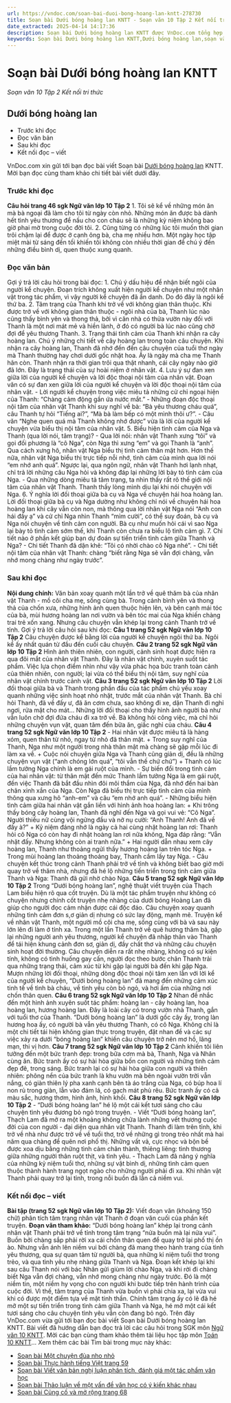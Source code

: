 ```yaml
---
url: https://vndoc.com/soan-bai-duoi-bong-hoang-lan-kntt-278730
title: Soạn bài Dưới bóng hoàng lan KNTT - Soạn văn 10 Tập 2 Kết nối tri thức - VnDoc.com
date_extracted: 2025-04-14 14:17:36
description: Soạn bài Dưới bóng hoàng lan KNTT được VnDoc.com tổng hợp và xin gửi tới bạn đọc cùng tham khảo.
keywords: Soạn bài Dưới bóng hoàng lan KNTT,Dưới bóng hoàng lan,soạn văn Dưới bóng hoàng lan,soạn Dưới bóng hoàng lan,ngữ văn 10 KNTT,soạn văn 10,văn 10
---
```


# Soạn bài Dưới bóng hoàng lan KNTT
 _Soạn văn 10 Tập 2 Kết nối tri thức_
## Dưới bóng hoàng lan
  * Trước khi đọc
  * Đọc văn bản
  * Sau khi đọc
  * Kết nối đọc – viết

VnDoc.com xin gửi tới bạn đọc bài viết Soạn bài [Dưới bóng hoàng lan](<https://vndoc.com/soan-bai-duoi-bong-hoang-lan-kntt-278730>) KNTT. Mời bạn đọc cùng tham khảo chi tiết bài viết dưới đây.
### Trước khi đọc
**Câu hỏi trang 46 sgk Ngữ văn lớp 10 Tập 2**
1\. Tôi sẽ kể về những món ăn mà bà ngoại đã làm cho tôi từ ngày còn nhỏ. Những món ăn được bà dành hết tình yêu thương để nấu cho con cháu sẽ là những kỷ niệm không bao giờ phai mờ trong cuộc đời tôi.
2\. Cũng từng có những lúc tôi muốn thời gian trôi chậm lại để được ở cạnh ông bà, cha mẹ nhiều hơn. Một ngày học tập miệt mài từ sáng đến tối khiến tôi không còn nhiều thời gian để chú ý đến những điều bình dị, quen thuộc xung quanh.
### Đọc văn bản
Gợi ý trả lời câu hỏi trong bài đọc:
1\. Chú ý dấu hiệu để nhận biết ngôi của người kể chuyện.
Đoạn trích không xuất hiện người kể chuyện như một nhân vật trong tác phẩm, vì vậy người kể chuyện đã ẩn danh. Do đó đây là ngôi kể thứ ba.
2\. Tâm trạng của Thanh khi trở về với không gian thân thuộc.
Khi được trở về với không gian thân thuộc - ngôi nhà của bà, Thanh lúc nào cũng thấy bình yên và thong thả, bởi vì căn nhà có thửa vườn này đối với Thanh là một nơi mát mẻ và hiền lành, ở đó có người bà lúc nào cũng chờ đợi để yêu thương Thanh.
3\. Trạng thái tình cảm của Thanh khi nhận ra cây hoàng lan. Chú ý những chi tiết về cây hoàng lan trong toàn câu chuyện.
Khi nhận ra cây hoàng lan, Thanh đã nhớ đến đến câu chuyện của tuổi thơ ngày mà Thanh thường hay chơi dưới gốc nhặt hoa. Ấy là ngày mà cha mẹ Thanh hãn còn. Thanh nhận ra thời gian trôi qua thật nhanh, cái cây ngày nào giờ đã lớn.
Đây là trạng thái của sự hoài niệm ở nhân vật.
4\. Lưu ý sự đan xen giữa lời của người kể chuyện và lời độc thoại nội tâm của nhân vật.
Đoạn văn có sự đan xen giữa lời của người kể chuyện và lời độc thoại nội tâm của nhân vật.
\- Lời người kể chuyện trong việc miêu tả những cử chỉ ngoại hiện của Thanh: “Chàng cảm động gần ứa nước mắt.”
\- Những đoạn độc thoại nội tâm của nhân vật Thanh khi suy nghĩ về bà: “Bà yêu thương cháu quá”, câu Thanh tự hỏi “Tiếng ai?”, “Mà bà làm bếp có một mình thôi ư?”.
\- Câu văn “Nghe quen quá mà Thanh không nhớ được” vừa là lời của người kể chuyện vừa biểu thị nội tâm của nhân vật.
5\. Biểu hiện tình cảm của Nga và Thanh \(qua lời nói, tâm trạng\)?
\- Qua lời nói: nhân vật Thanh xưng “tôi” và gọi đối phương là “cô Nga”, còn Nga thì xưng “em” và gọi Thanh là “anh”. Qua cách xưng hô, nhân vật Nga biểu thị tình cảm thân mật hơn. Hơn thế nữa, nhân vật Nga biểu thị trực tiếp nỗi nhớ, tình cảm của mình qua lời nói “em nhớ anh quá”. Ngược lại, qua ngôn ngữ, nhân vật Thanh hơi lạnh nhạt, chỉ trả lời những câu Nga hỏi và không đáp lại những lời bày tỏ tình cảm của Nga.
\- Qua những dòng miêu tả tâm trạng, ta nhìn thấy rất rõ thế giới nội tâm của nhân vật Thanh. Thanh thấy lòng mình dịu lại khi nói chuyện với Nga.
6\. Ý nghĩa lời đối thoại giữa bà cụ và Nga về chuyện hái hoa hoàng lan.
Lời đối thoại giữa bà cụ và Nga dường như không chỉ nói về chuyện hái hoa hoàng lan khi cây vẫn còn non, mà thông qua lời nhân vật Nga nói “Anh con hái đấy ạ” và cử chỉ Nga nhìn Thanh “mỉm cười”, có thể suy đoán, bà cụ và Nga nói chuyện về tình cảm con người. Bà cụ như muốn hỏi cái vì sao Nga lại bày tỏ tình cảm sớm thế, khi Thanh còn chưa ra biểu lộ tình cảm gì.
7\. Chi tiết nào ở phần kết giúp bạn dự đoán sự tiến triển tình cảm giữa Thanh và Nga?
\- Chi tiết Thanh đã dặn khẽ: “Tôi có nhời chào cô Nga nhé”.
\- Chi tiết nội tâm của nhân vật Thanh: chàng “biết rằng Nga sẽ vẫn đợi chàng, vẫn nhớ mong chàng như ngày trước”.
### Sau khi đọc
**Nội dung chính:**
Văn bản xoay quanh một lần trở về quê thăm bà của nhân vật Thanh - mồ côi cha mẹ, sống cùng bà. Trong cảnh bình yên và thong thả của chốn xưa, những hình ảnh quen thuộc hiện lên, và bên cạnh mái tóc của bà, mùi hương hoàng lan nơi vườn và bên tóc mai của Nga khiến chàng trai trẻ xốn xang. Nhưng câu chuyện vẫn khép lại trong cảnh Thanh trở về tỉnh.
Gợi ý trả lời câu hỏi sau khi đọc:
**Câu 1 trang 52 sgk Ngữ văn lớp 10 Tập 2**
Câu chuyện được kể bằng lời của người kể chuyện ngôi thứ ba. Ngôi kể ấy nhất quán từ đầu đến cuối câu chuyện.
**Câu 2 trang 52 sgk Ngữ văn lớp 10 Tập 2**
Hình ảnh thiên nhiên, con người, cảnh sinh hoạt được hiện ra qua đôi mắt của nhân vật Thanh. Đây là nhân vật chính, xuyên suốt tác phẩm. Việc lựa chọn điểm nhìn như vậy vừa phác họa bức tranh toàn cảnh của thiên nhiên, con người; lại vừa có thể biểu thị nội tâm, suy nghĩ của nhân vật chính trước cảnh vật.
**Câu 3 trang 52 sgk Ngữ văn lớp 10 Tập 2**
Lời đối thoại giữa bà và Thanh trong phần đầu của tác phẩm chủ yếu xoay quanh những việc sinh hoạt nhỏ nhặt, trước mắt của nhân vật Thanh. Bà chỉ hỏi Thanh, đã về đấy ư, đã ăn cơm chưa, sao không đi xe, dặn Thanh đi nghỉ ngơi, rửa mặt cho mát…
Những lời đối thoại cho thấy hình ảnh người bà như vẫn luôn chờ đợi đứa cháu đi xa trở về. Bà không hỏi công việc, mà chỉ hỏi những chuyện vụn vặt, quan tâm đến bữa ăn, giấc nghỉ của cháu.
**Câu 4 trang 52 sgk Ngữ văn lớp 10 Tập 2**
\- Hai nhân vật được miêu tả là hàng xóm, quen thân từ nhỏ, ngay từ nhỏ đã thân mật.
\+ Trong suy nghĩ của Thanh, Nga như một người trong nhà thân mật mà chàng sẽ gặp mỗi lúc đi làm xa về.
\+ Cuộc nói chuyện giữa Nga và Thanh cũng giản dị, đều là những chuyện vụn vặt \(“anh chóng lớn quá”, “tôi vẫn thế chứ chứ”\)
\+ Thanh có lúc lầm tưởng Nga chính là em gái ruột của mình.
\- Sự biến đổi trong tình cảm của hai nhân vật: từ thân mật đến mức Thanh lầm tưởng Nga là em gái ruột, đến việc Thanh đã bắt đầu nhìn đôi môi thắm của Nga, đã nhớ đến hai bàn chân xinh xắn của Nga. Còn Nga đã biểu thị trực tiếp tình cảm của mình thông qua xưng hô “anh-em” và câu “em nhớ anh quá”.
\- Những biểu hiện tình cảm giữa hai nhân vật gắn liền với hình ảnh hoa hoàng lan:
\+ Khi trông thấy bóng cây hoàng lan, Thanh đã nghĩ đến Nga và gọi vui vẻ: “Cô Nga”. Người thiếu nữ cùng vội ngửng đầu và nở nụ cười: “Anh Thanh\! Anh đã về đấy à?”
\+ Kỷ niệm đáng nhớ là ngày cả hai cùng nhặt hoàng lan rơi: Thanh hỏi cô Nga có còn hay đi nhặt hoàng lan rơi nữa không, Nga đáp rằng: “Vẫn nhặt đấy. Nhưng không còn ai tranh nữa.”
\+ Hai người dẫn nhau xem cây hoàng lan, Thanh như thoảng ngửi thấy hương hoàng lan trên tóc Nga.
\+ Trong mùi hoàng lan thoảng thoảng bay, Thanh cầm lấy tay Nga.
\- Câu chuyện kết thúc trong cảnh Thanh phải trở về tỉnh và không biết bao giờ mới quay trở về thăm nhà, nhưng đã hé lộ những tiến triển trong tình cảm giữa Thanh và Nga: Thanh đã gửi nhờ chào Nga.
**Câu 5 trang 52 sgk Ngữ văn lớp 10 Tập 2**
Trong “Dưới bóng hoàng lan”, nghệ thuật viết truyện của Thạch Lam biểu hiện rõ qua cốt truyện.
Dù là một tác phẩm truyện như không có chuyện nhưng chính cốt truyện nhẹ nhàng của dưới bóng Hoàng Lan đã giúp cho người đọc cảm nhận được cái độc đáo. Câu chuyện xoay quanh những tình cảm đơn s,ơ giản dị nhưng có sức lay động, mạnh mẽ. Truyện kể về nhân vật Thanh, một người mồ côi cha mẹ, sống cùng với bà và sau này lớn lên đi làm ở tỉnh xa. Trong một lần Thanh trở về quê hương thăm bà, gặp lại những người anh yêu thương, người kể chuyện đã nhập thân vào Thanh để tái hiện khung cảnh đơn sơ, giản dị, đầy chất thơ và những câu chuyện sinh hoạt đời thường. Câu chuyện diễn ra rất nhẹ nhàng, không có sự kiện tính, không có tình huống gay cấn, người đọc theo bước chân Thanh trải qua những trạng thái, cảm xúc từ khi gặp lại người bà đến khi gặp Nga.
Mượn những lời đối thoại, những dòng độc thoại nội tâm xen lẫn với lời kể của người kể chuyện, “Dưới bóng hoàng lan” đã mang đến những cảm xúc tinh tế về tình bà cháu, về tình yêu còn bỏ ngỏ, và hơi ấm của những nơi chốn thân quen.
**Câu 6 trang 52 sgk Ngữ văn lớp 10 Tập 2**
Nhan đề nhắc đến một hình ảnh xuyên suốt tác phẩm: hoàng lan - cây hoàng lan, hoa hoàng lan, hương hoàng lan. Đây là loài cây có trong vườn nhà Thanh, gắn với tuổi thơ của Thanh. “Dưới bóng hoàng lan” là dưới gốc cây ấy, trong làn hương hoa ấy, có người bà vẫn yêu thương Thanh, có cô Nga.
Không chỉ là một chi tiết tái hiện không gian thực trong truyện, đặt nhan đề và các sự việc xảy ra dưới “bóng hoàng lan” khiến câu chuyện trở nên mơ hồ, lãng mạn, thi vị hơn.
**Câu 7 trang 52 sgk Ngữ văn lớp 10 Tập 2**
Cảnh khiến tôi liên tưởng đến một bức tranh đẹp: trong bữa cơm mà bà, Thanh, Nga và Nhân cùng ăn.
Bức tranh ấy có sự hài hòa giữa bốn con người và những tình cảm đẹp đẽ, trong sáng. Bức tranh lại có sự hài hòa giữa con người và thiên nhiên: phông nền của bức tranh là khu vườn mà bên ngoài vườn trời vẫn nắng, có giàn thiên lý pha xanh cạnh bên tà áo trắng của Nga, có búp hoa lí non rủ trong giàn, lẫn vào đám lá, có gạch mát phủ rêu. Bức tranh ấy có cả màu sắc, hương thơm, hình ảnh, hình khối.
**Câu 8 trang 52 sgk Ngữ văn lớp 10 Tập 2**
\- “Dưới bóng hoàng lan” hé lộ một cái kết tươi sáng cho câu chuyện tình yêu đương bỏ ngỏ trong truyện.
\- Viết “Dưới bóng hoàng lan”, Thạch Lam đã mở ra một khoảng không chữa lành những vết thương cuộc đời của con người - đại diện qua nhân vật Thanh. Thanh đi làm trên tỉnh, khi trở về nhà như được trở về về tuổi thơ, trở về những gì trong trẻo nhất mà hai năm qua chàng để quên nơi phố thị. Những vất vả, cực nhọc và bộn bề được xoa dịu bằng những tình cảm chân thành, thiêng liêng: tình thương giữa những người thân ruột thịt, và tình yêu.
\- Thạch Lam đã nâng ý nghĩa của những kỷ niệm tuổi thơ, những sự vật bình dị, những tình cảm quen thuộc thành hành trang ngọt ngào cho những người phải đi xa. Khi nhân vật Thanh phải quay trở lại tỉnh, trong nỗi buồn đã lẫn cả niềm vui.
### Kết nối đọc – viết
**Bài tập \(trang 52 sgk Ngữ văn lớp 10 Tập 2\):**
Viết đoạn văn \(khoảng 150 chữ\) phân tích tâm trạng nhân vật Thanh ở đoạn văn cuối của phần kết truyện.
**Đoạn văn tham khảo:**
“Dưới bóng hoàng lan” khép lại trong cảnh nhân vật Thanh phải trở về tỉnh trong tâm trạng “nửa buồn mà lại nửa vui”. Buồn bởi chàng sắp phải rời xa cái chốn thân quen để quay trở lại phố thị ồn ào. Nhưng vẫn ánh lên niềm vui bởi chàng đã mang theo hành trang của tình yêu thương, qua sự quan tâm từ người bà, qua những kỉ niệm tuổi thơ trong trẻo, và qua tình yêu nhẹ nhàng giữa Thanh và Nga. Đoạn kết khép lại khi sau câu Thanh nói với bác Nhân gửi giùm lời chào Nga, và khi rời đi chàng biết Nga vẫn đợi chàng, vẫn nhớ mong chàng như ngày trước. Đó là một niềm tin, một niềm hy vọng cho con người khi bước tiếp trên hành trình của cuộc đời. Vì thế, tâm trạng của Thanh vừa buồn vì phải chia xa, lại vừa vui khi có được một điểm tựa về mặt tinh thần. Chính tâm trạng ấy có lẽ đã hé mở một sự tiến triển trong tình cảm giữa Thanh và Nga, hé mở một cái kết tươi sáng cho câu chuyện tình yêu vẫn còn đang bỏ ngỏ.
Trên đây VnDoc.com vừa gửi tới bạn đọc bài viết Soạn bài Dưới bóng hoàng lan KNTT. Bài viết đã hướng dẫn bạn đọc trả lời các câu hỏi trong SGK môn [Ngữ văn 10 KNTT](<https://vndoc.com/ngu-van-10-ket-noi-tri-thuc-tap2>). Mời các bạn cùng tham khảo thêm tài liệu học tập môn [Toán 10 KNTT](<https://vndoc.com/toan-10-ket-noi-tri-thuc-tap2>)...
Xem thêm các bài Tìm bài trong mục này khác:
  * [Soạn bài Một chuyện đùa nho nhỏ](</soan-bai-mot-chuyen-dua-nho-nho-kntt-278732>)
  * [Soạn bài Thực hành tiếng Việt trang 59](</soan-bai-thuc-hanh-tieng-viet-trang-59-kntt-278735>)
  * [Soạn bài Viết văn bản nghị luận phân tích, đánh giá một tác phẩm văn học](</soan-bai-viet-van-ban-nghi-luan-phan-tich-danh-gia-mot-tac-pham-van-hoc-kntt-278738>)
  * [Soạn bài Thảo luận về một vấn đề văn học có ý kiến khác nhau](</soan-bai-thao-luan-ve-mot-van-de-van-hoc-co-y-kien-khac-nhau-kntt-278740>)
  * [Soạn bài Củng cố và mở rộng trang 68](</soan-bai-cung-co-va-mo-rong-trang-68-kntt-278741>)

